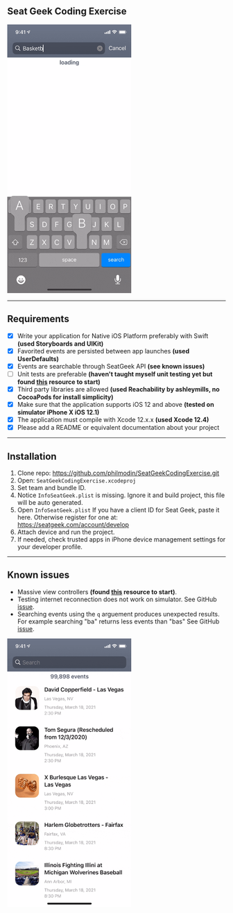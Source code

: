 ## Seat Geek Coding Exercise
<img src="SeatGeekFavorite.gif" alt="SeatGeekFavorite" height="619" />

---
## Requirements 

- [x] Write your application for Native iOS Platform preferably with Swift **(used Storyboards and UIKit)**
- [x] Favorited events are persisted between app launches **(used UserDefaults)**
- [x] Events are searchable through SeatGeek API **(see known issues)**
- [ ] Unit tests are preferable **(haven't taught myself unit testing yet but found [this](https://www.hackingwithswift.com/articles/94/how-to-refactor-your-app-to-add-unit-tests) resource to start)**
- [x] Third party libraries are allowed **(used Reachability by ashleymills, no CocoaPods for install simplicity)**
- [x] Make sure that the application supports iOS 12 and above **(tested on simulator iPhone X iOS 12.1)**
- [x] The application must compile with Xcode 12.x.x **(used Xcode 12.4)**
- [x] Please add a README or equivalent documentation about your project

---
## Installation

1. Clone repo: https://github.com/philmodin/SeatGeekCodingExercise.git
2. Open: `SeatGeekCodingExercise.xcodeproj`
3. Set team and bundle ID.
4. Notice `InfoSeatGeek.plist` is missing. Ignore it and build project, this file will be auto generated.
5. Open `InfoSeatGeek.plist` If you have a client ID for Seat Geek, paste it here. Otherwise register for one at: https://seatgeek.com/account/develop
6. Attach device and run the project.
7. If needed, check trusted apps in iPhone device management settings for your developer profile.

---
## Known issues

- Massive view controllers **(found [this](https://www.hackingwithswift.com/articles/159/how-to-refactor-massive-view-controllers) resource to start)**.
- Testing internet reconnection does not work on simulator. See GitHub [issue](https://github.com/ashleymills/Reachability.swift/issues/151).
- Searching events using the `q` arguement produces unexpected results. For example searching "ba" returns less events than "bas" See GitHub [issue](https://github.com/seatgeek/api-support/issues/65).
<img src="SeatGeekSearch.gif" alt="SeatGeekSearch" height="619" />